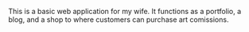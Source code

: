 This is a basic web application for my wife. It functions as a portfolio, a blog, and a shop to where customers can purchase art comissions. 